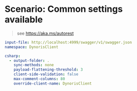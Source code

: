 # Scenario: Common settings available

> see https://aka.ms/autorest

``` yaml 
input-file: http://localhost:4999/swagger/v1/swagger.json
namespace: DynorisClient

csharp:
  - output-folder: .
    sync-methods: none
    payload-flattening-threshold: 3 
    client-side-validation: false 
    max-comment-columns: 80
	override-client-name: DynorisClient
```
